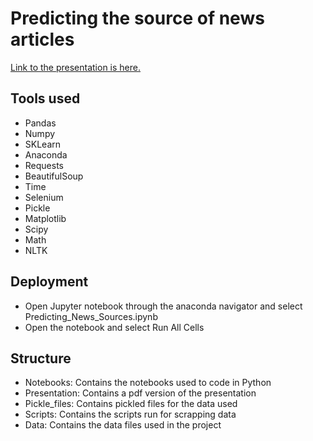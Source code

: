 # Predicting the source of news articles

[Link to the presentation is here.](https://docs.google.com/presentation/d/1mNt1oTEbnIo8dft-9t8eyCWhxiZ4TmNtIiYeK5ahjY4/edit?usp=sharing)

## Tools used
* Pandas
* Numpy
* SKLearn
* Anaconda
* Requests
* BeautifulSoup
* Time
* Selenium
* Pickle
* Matplotlib
* Scipy
* Math
* NLTK


## Deployment
* Open Jupyter notebook through the anaconda navigator and select Predicting_News_Sources.ipynb
* Open the notebook and select Run All Cells

## Structure
* Notebooks: Contains the notebooks used to code in Python
* Presentation: Contains a pdf version of the presentation
* Pickle_files: Contains pickled files for the data used
* Scripts: Contains the scripts run for scrapping data
* Data: Contains the data files used in the project